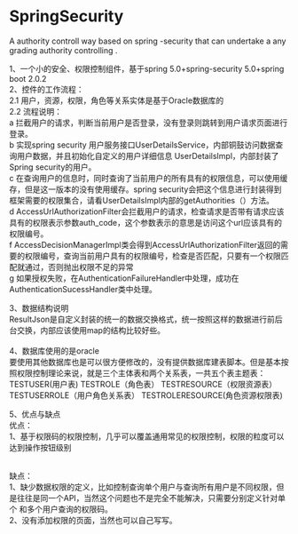 # SpringSecurity
A authority controll way based on spring -security that  can  undertake a any  grading  authority controlling .</br>

1、一个小的安全、权限控制组件，基于spring 5.0+spring-security 5.0+spring boot 2.0.2</br>
2、控件的工作流程：</br>
  2.1 用户，资源，权限，角色等关系实体是基于Oracle数据库的</br>
  2.2 流程说明：</br>
     a  拦截用户的请求，判断当前用户是否登录，没有登录则跳转到用户请求页面进行登录。</br>
     b  实现spring security 用户服务接口UserDetailsService，内部铜鼓访问数据查询用户数据，并且初始化自定义的用户详细信息  UserDetailsImpl，内部封装了Spring security的用户。</br>
     c  在查询用户的信息时，同时查询了当前用户的所有具有的权限信息，可以使用缓存，但是这一版本的没有使用缓存。spring security会把这个信息进行封装得到框架需要的权限集合，请看UserDetailsImpl内部的getAuthorities（）方法。</br>
     d   AccessUrlAuthorizationFilter会拦截用户的请求，检查请求是否带有请求应该具有的权限表示参数auth_code，这个参数表示的意思是访问这个url应该具有的权限编号。</br>
     f   AccessDecisionManagerImpl类会得到AccessUrlAuthorizationFilter返回的需要的权限编号，查询当前用户具有的权限编号，检查是否匹配，只要有一个权限匹配就通过，否则抛出权限不足的异常</br>
     g  如果授权失败，在AuthenticationFailureHandler中处理，成功在AuthenticationSucessHandler类中处理。</br>
     
3、数据结构说明</br>
  ResultJson是自定义封装的统一的数据交换格式，统一按照这样的数据进行前后台交换，内部应该使用map的结构比较好些。</br>  
4、数据库使用的是oracle </br>
 要使用其他数据库也是可以很方便修改的，没有提供数据库建表脚本。但是基本按照权限控制理论来说，就是三个主体表和两个关系表，一共五个表主题表：TESTUSER(用户表)  TESTROLE（角色表） TESTRESOURCE（权限资源表）  TESTUSERROLE（用户角色关系表）  TESTROLERESOURCE(角色资源权限表)</br>
  
5、优点与缺点</br>
   优点：</br>
   1、基于权限码的权限控制，几乎可以覆盖通用常见的权限控制，权限的粒度可以达到操作按钮级别</br></br>
 
  缺点：</br>
   1、缺少数据权限的定义，比如控制查询单个用户与查询所有用户是不同权限，但是往往是同一个API，当然这个问题也不是完全不能解决，只需要分别定义针对单个
  和多个用户查询的权限码。</br>
   2、没有添加权限的页面，当然也可以自己写写。</br>
     
